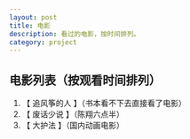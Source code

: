 ```yaml
---
layout: post
title: 电影
description: 看过的电影，按时间排列。
category: project
---
```

## 电影列表（按观看时间排列）
1. 【 追风筝的人 】（书本看不下去直接看了电影）
2. 【 废话少说 】（陈翔六点半）
3. 【 大护法 】（国内动画电影）